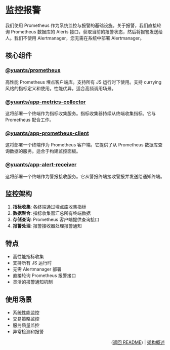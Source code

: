 # 监控报警

我们使用 Prometheus 作为系统监控与报警的基础设施。关于报警，我们直接轮询 Prometheus 数据库的 Alerts 接口，获取当前的报警状态，然后将报警发送给人。我们不使用 Alertmanager，您无需在系统中部署 Alertmanager。

## 核心组件

### [@yuants/prometheus](./packages/yuants-prometheus.md)

高性能 Prometheus 埋点客户端库。支持所有 JS 运行时下使用。支持 currying 风格的指标定义和使用。性能优异，适合高频调用场景。

### [@yuants/app-metrics-collector](./packages/yuants-app-metrics-collector.md)

这将部署一个终端作为指标收集服务。指标收集器持续从终端收集指标。它与 Prometheus 配合工作。

### [@yuants/app-prometheus-client](./packages/yuants-app-prometheus-client.md)

这将部署一个终端作为 Prometheus 客户端。它提供了从 Prometheus 数据库查询数据的服务。适合于构建监控面板。

### [@yuants/app-alert-receiver](./packages/yuants-app-alert-receiver.md)

这将部署一个终端作为警报接收服务。它从警报终端接收警报并发送给通知终端。

## 监控架构

1. **指标收集**: 各终端通过埋点库收集指标
2. **数据聚合**: 指标收集器汇总所有终端数据
3. **存储查询**: Prometheus 客户端提供查询接口
4. **报警处理**: 报警接收器处理报警通知

## 特点

- 高性能指标收集
- 支持所有 JS 运行时
- 无需 Alertmanager 部署
- 直接轮询 Prometheus 报警接口
- 灵活的报警通知机制

## 使用场景

- 系统性能监控
- 交易策略监控
- 服务质量监控
- 异常检测和报警

<p align="right">(<a href="../../README.md">返回 README</a>) | <a href="architecture-overview.md">架构概述</a></p>
